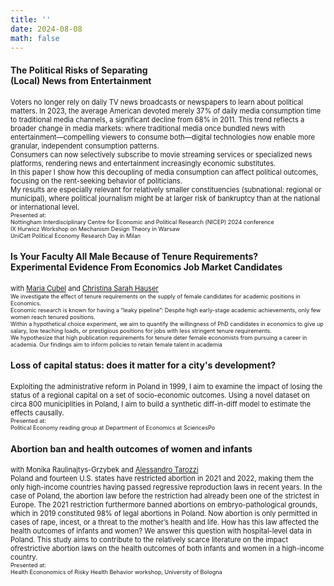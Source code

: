 ```yaml
---
title: ''
date: 2024-08-08
math: false
---
```

#### The Political Risks of Separating<br>(Local) News from Entertainment
<span style="font-size:0.8em;"> Voters no longer rely on daily TV news broadcasts or newspapers to learn about political matters. In 2023, the average American devoted merely 37% of daily media consumption time to traditional media channels, a significant decline from 68% in 2011. This trend reflects a broader change in media markets: where traditional media once bundled news with entertainment—compelling viewers to consume both—digital technologies now enable more granular, independent consumption patterns.<br> Consumers can now selectively subscribe to movie streaming services or specialized news platforms, rendering news and entertainment increasingly economic substitutes.<br>In this paper I show how this decoupling of media consumption can affect political outcomes, focusing on the rent-seeking behavior of politicians.<br>My results are especially relevant for relatively smaller constituencies (subnational: regional or municipal), where political journalism might be at larger risk of bankruptcy than at the national or international level. </span> \
<span style="font-size:0.65em;"> Presented at:\
Nottingham Interdisciplinary Centre for Economic and Political Research (NICEP) 2024 conference<br>IX Hurwicz Workshop on Mechanism Design Theory in Warsaw<br>UniCatt Political Economy Research Day in Milan
</span>

#### Is Your Faculty All Male Because of Tenure Requirements?<br>Experimental Evidence From Economics Job Market Candidates
<span style="font-size:0.8em;"> with [Maria Cubel](https://sites.google.com/site/mariacubel/home) and [Christina Sarah Hauser](https://sites.google.com/view/christinasarahhauser)\
<span style="font-size:0.8em;"> We investigate the effect of tenure requirements on the supply of female candidates for academic positions in Economics.<br>Economic research is known for having a “leaky pipeline”: Despite high early-stage academic achievements, only few women reach tenured positions.<br>Within a hypothetical choice experiment, we aim to quantify the willingness of PhD candidates in economics to give up salary, low teaching loads, or prestigious positions for jobs
with less stringent tenure requirements.<br>We hypothesize that high publication requirements
for tenure deter female economists from pursuing a career in academia. Our findings aim to
inform policies to retain female talent in academia </span>

#### Loss of capital status: does it matter for a city's development?
<span style="font-size:0.8em;">Exploiting the administrative reform in Poland in 1999, I aim to examine the impact of losing the status of a regional capital on a set of socio-economic outcomes. Using a novel dataset on circa 800 municiplities in Poland, I aim to build a synthetic diff-in-diff model to estimate the effects causally. </span> \
<span style="font-size:0.65em;"> Presented at:\
Political Economy reading group at Department of Economics at SciencesPo </span>

#### Abortion ban and health outcomes of women and infants
<span style="font-size:0.8em;"> with Monika Raulinajtys-Grzybek and [Alessandro Tarozzi](https://sites.google.com/site/alessandrotarozzi/home)\
Poland and fourteen U.S. states have restricted abortion in 2021 and 2022, making them the only high-income countries having passed regressive reproduction laws in recent years. In the case of Poland, the abortion law before the restriction had already been one of the strictest in Europe. The 2021 restriction furthermore banned abortions on embryo-pathological grounds, which in 2019 constituted 98% of legal abortions in Poland. Now abortion is only permitted in cases of rape, incest, or a threat to the mother’s health and life. How has this law affected the health outcomes of infants and women? We answer this question with hospital-level data in Poland. This study aims to contribute to the relatively scarce literature on the impact ofrestrictive abortion laws on the health outcomes of both infants and women in a high-income country. </span>\
<span style="font-size:0.65em;"> Presented at:\
Health Econonomics of Risky Health Behavior workshop, University of Bologna
</span>